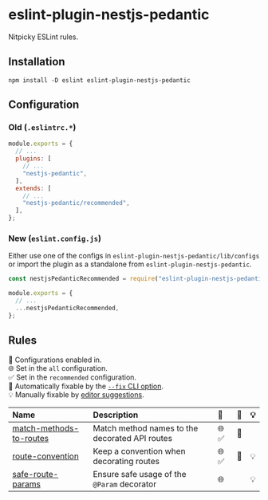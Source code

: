 # eslint-plugin-nestjs-pedantic

Nitpicky ESLint rules.

## Installation

```
npm install -D eslint eslint-plugin-nestjs-pedantic
```

## Configuration

### Old (`.eslintrc.*`)

```js
module.exports = {
  // ...
  plugins: [
    // ...
    "nestjs-pedantic",
  ],
  extends: [
    // ...
    "nestjs-pedantic/recommended",
  ],
};
```

### New (`eslint.config.js`)

Either use one of the configs in `eslint-plugin-nestjs-pedantic/lib/configs` or import the plugin as a standalone from `eslint-plugin-nestjs-pedantic`.

```js
const nestjsPedanticRecommended = require("eslint-plugin-nestjs-pedantic/lib/configs/recommended");

module.exports = {
  // ...
  ...nestjsPedanticRecommended,
};
```

## Rules

<!-- begin auto-generated rules list -->

💼 Configurations enabled in.\
🌐 Set in the `all` configuration.\
✅ Set in the `recommended` configuration.\
🔧 Automatically fixable by the [`--fix` CLI option](https://eslint.org/docs/user-guide/command-line-interface#--fix).\
💡 Manually fixable by [editor suggestions](https://eslint.org/docs/developer-guide/working-with-rules#providing-suggestions).

| Name                                                                                                                | Description                                    | 💼    | 🔧  | 💡  |
| :------------------------------------------------------------------------------------------------------------------ | :--------------------------------------------- | :---- | :-- | :-- |
| [match-methods-to-routes](https://github.com/ej-shafran/eslint-plugin-nestjs-pedantic/wiki/match-methods-to-routes) | Match method names to the decorated API routes | 🌐 ✅ | 🔧  |     |
| [route-convention](https://github.com/ej-shafran/eslint-plugin-nestjs-pedantic/wiki/route-convention)               | Keep a convention when decorating routes       | 🌐 ✅ | 🔧  | 💡  |
| [safe-route-params](https://github.com/ej-shafran/eslint-plugin-nestjs-pedantic/wiki/safe-route-params)             | Ensure safe usage of the `@Param` decorator    | 🌐    |     | 💡  |

<!-- end auto-generated rules list -->
